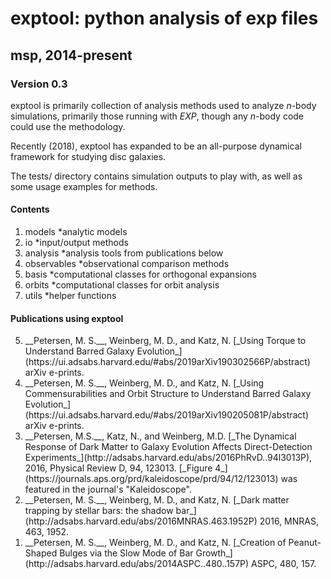# exptool: python analysis of exp files
## msp, 2014-present

### Version 0.3
exptool is primarily collection of analysis methods used to analyze _n_-body simulations, primarily those running with _EXP_, though any _n_-body
code could use the methodology.

Recently (2018), exptool has expanded to be an all-purpose dynamical framework for studying disc galaxies.

The tests/ directory contains simulation outputs to play with, as well as some usage examples for methods.


#### Contents
1. models
   *analytic models
2. io
   *input/output methods
3. analysis
   *analysis tools from publications below
4. observables
   *observational comparison methods
5. basis
   *computational classes for orthogonal expansions
6. orbits
   *computational classes for orbit analysis
7. utils
   *helper functions



#### Publications using exptool
<ol>
<li value="5"> __Petersen, M. S.__, Weinberg, M. D., and Katz, N. [_Using Torque to Understand Barred Galaxy Evolution_](https://ui.adsabs.harvard.edu/#abs/2019arXiv190302566P/abstract) arXiv e-prints.</li>
<li value="4"> __Petersen, M. S.__, Weinberg, M. D., and Katz, N. [_Using Commensurabilities and Orbit Structure to Understand Barred Galaxy Evolution_](https://ui.adsabs.harvard.edu/#abs/2019arXiv190205081P/abstract) arXiv e-prints.</li>
<li value="3"> __Petersen, M.S.__, Katz, N., and Weinberg, M.D. [_The Dynamical Response of Dark Matter to Galaxy Evolution Affects Direct-Detection Experiments_](http://adsabs.harvard.edu/abs/2016PhRvD..94l3013P), 2016, Physical Review D, 94, 123013. [_Figure 4_](https://journals.aps.org/prd/kaleidoscope/prd/94/12/123013) was featured in the journal's "Kaleidoscope".</li>
<li value="2"> __Petersen, M. S.__, Weinberg, M. D., and Katz, N. [_Dark matter trapping by stellar bars: the shadow bar_](http://adsabs.harvard.edu/abs/2016MNRAS.463.1952P) 2016, MNRAS,  463, 1952.</li>
<li value="1"> __Petersen, M. S.__, Weinberg, M. D., and Katz, N. [_Creation of Peanut-Shaped Bulges via the Slow Mode of Bar Growth_](http://adsabs.harvard.edu/abs/2014ASPC..480..157P) ASPC, 480, 157.</li>
</ol>







